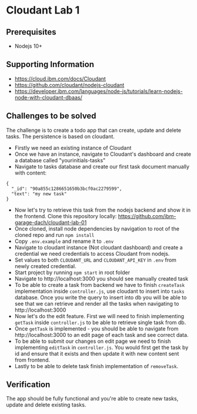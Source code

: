 # Cloudant Lab 1

## Prerequisites

- Nodejs 10+

## Supporting Information

- https://cloud.ibm.com/docs/Cloudant
- https://github.com/cloudant/nodejs-cloudant
- https://developer.ibm.com/languages/node-js/tutorials/learn-nodejs-node-with-cloudant-dbaas/

## Challenges to be solved

The challenge is to create a todo app that can create, update and delete tasks. The persistence is based on cloudant.

- Firstly we need an existing instance of Cloudant
- Once we have an instance, navigate to Cloudant's dashboard and create a database called "yourinitials-tasks"
- Navigate to tasks database and create our first task document manually with content:

```
{
  "_id": "90a855c1286651650b3bcf0ac2279599",
  "text": "my new task"
}
```

- Now let's try to retrieve this task from the nodejs backend and show it in the frontend. Clone this repository locally: https://github.com/ibm-garage-dach/cloudant-lab-01
- Once cloned, install node dependencies by navigation to root of the cloned repo and run `npm install`
- Copy `.env.example` and rename it to `.env`
- Navigate to cloudant instance (Not cloudant dashboard) and create a credential we need credentials to access Cloudant from nodejs.
- Set values to both `CLOUDANT_URL` and `CLOUDANT_API_KEY` in `.env` from newly created credential.
- Start project by running `npm start` in root folder
- Navigate to http://localhost:3000 you should see manually created task
- To be able to create a task from backend we have to finish `createTask` implementation inside `controller.js`, use cloudant to insert into `tasks` database. Once you write the query to insert into db you will be able to see that we can retrieve and render all the tasks when navigating to http://localhost:3000
- Now let's do the edit feature. First we will need to finish implementing `getTask` inside `controller.js` to be able to retrieve single task from db.
- Once `getTask` is implemented - you should be able to navigate from http://localhost:3000 to an edit page of each task and see correct data.
- To be able to submit our changes on edit page we need to finish implementing `editTask` in `controller.js`. You would first get the task by id and ensure that it exists and then update it with new content sent from frontend.
- Lastly to be able to delete task finish implementation of `removeTask`.

## Verification

The app should be fully functional and you're able to create new tasks, update and delete existing tasks.
